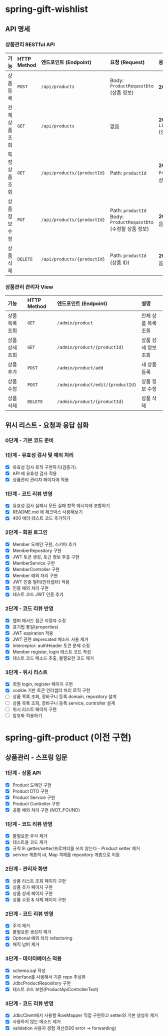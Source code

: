 # spring-gift-wishlist

## API 명세

### 상품관리 RESTful API

| 기능 | HTTP Method | 엔드포인트 (Endpoint) | 요청 (Request) | 응답 (Response) |
| :--- | :--- | :--- | :--- | :--- |
| 상품 등록 | `POST` | `/api/products` | Body: `ProductRequestDto` (상품 정보) | **201 Created** Body 없음 |
| 전체 상품 조회 | `GET` | `/api/products` | 없음 | **200 OK** Body: `List<ProductResponseDto>` (상품 목록) |
| 특정 상품 조회 | `GET` | `/api/products/{productId}` | Path: `productId` | **200 OK** Body: `ProductResponseDto` (상품 상세 정보) |
| 상품 정보 수정 | `PUT` | `/api/products/{productId}` | Path: `productId` Body: `ProductRequestDto` (수정할 상품 정보) | **204 No Content** Body 없음 |
| 상품 삭제 | `DELETE` | `/api/products/{productId}` | Path: `productId` (상품 ID) | **204 No Content** Body 없음 |

### 상품관리 관리자 View
| 기능 | HTTP Method | 엔드포인트 (Endpoint) | 설명 |
| :--- | :--- | :--- | :--- |
| 상품 목록 조회 | `GET` | `/admin/product` | 전체 상품 목록 조회 |
| 상품 상세 조회 | `GET` | `/admin/product/{productId}` | 상품 상세 정보 조회 |
| 상품 추가 | `POST` | `/admin/product/add` | 새 상품 등록 |
| 상품 수정 | `POST` | `/admin/product/edit/{productId}` | 상품 정보 수정 |
| 상품 삭제 | `DELETE` | `/admin/product/{productId}` | 상품 삭제 |

## 위시 리스트 - 요청과 응답 심화

### 0단계 - 기본 코드 준비

### 1단계 - 유효성 검사 및 예외 처리

- [x] 유효성 검사 로직 구현하기(검증기).
- [x] API 에 유효성 검사 적용
- [x] 상품관리 관리자 페이지에 적용

### 1단계 - 코드 리뷰 반영

- [x] 유효성 검사 실패시 모든 실패 항목 메시지에 포함하기
- [x] README.md 에 체크박스 사용해보기
- [x] 400 에러 테스트 코드 추가하기

### 2단계 - 회원 로그인

- [x] Member 도메인 구현, 스키마 추가
- [x] MemberRepository 구현
- [x] JWT 토큰 생성, 토근 정보 추출 구현
- [x] MemberService 구현
- [x] MemberController 구현
- [x] Member 예외 처리 구현
- [x] JWT 인증 필터(인터셉터) 적용
- [x] 인증 예외 처리 구현
- [x] 테스트 코드 JWT 인증 추가

### 2단계 - 코드 리뷰 반영

- [x] 헬퍼 메서드 접근 지정자 수정
- [x] 표기법 통일(properties)
- [x] JWT expiration 적용
- [x] JWT 관련 deprecated 메소드 사용 제거
- [x] Interceptor: authHeader 토큰 문제 수정
- [x] Member register, login 테스트 코드 작성
- [x] 테스트 코드 메소드 추출, 불필요한 코드 제거

### 3단계 - 위시 리스트

- [x] 회원 login, register 페이지 구현
- [x] cookie 기반 토큰 인터셉터 처리 로직 구현
- [ ] 상품 목록 조회, 장바구니 등록 domain, repository 설계
- [ ] 상품 목록 조회, 장바구니 등록 service, controller 설계
- [ ] 위시 리스트 페이지 구현
- [ ] 암호화 적용하기

# spring-gift-product (이전 구현)

## 상품관리 - 스프링 입문

### 1단계 - 상품 API

- [x] Product 도메인 구현
- [x] Product DTO 구현
- [x] Product Service 구현
- [x] Product Controller 구현
- [x] 공통 예외 처리 구현 (NOT_FOUND)

### 1단계 - 코드 리뷰 반영

- [x] 불필요한 주식 제거
- [x] 테스트용 코드 제거
- [x] 규칙 9: getter/setter/프로퍼티를 쓰지 않는다 - Product setter 제거
- [x] service 계층의 id, Map 객체를 repository 계층으로 이동

### 2단계 - 관리자 화면

- [x] 상품 리스트 조회 페이지 구현
- [x] 상품 추가 페이지 구현
- [x] 상품 상세 페이지 구현
- [x] 상품 수정 & 삭제 페이지 구현

### 2단계 - 코드 리뷰 반영

- [x] 주석 제거
- [x] 불필요한 생성자 제거
- [x] Optional 예외 처리 refactoring
- [x] 매직 넘버 제거

### 3단계 - 데이터베이스 적용

- [x] schema.sql 작성
- [x] interface를 사용해서 기존 repo 추상화
- [x] JdbcProductRepository 구현
- [x] 테스트 코드 보완(ProductApiControllerTest)

### 3단계 - 코드 리뷰 반영

- [x] JdbcClient에서 사용할 RowMapper 직접 구현하고 setter와 기본 생성자 제거
- [x] 사용하지 않는 메소드 제거
- [x] validation 사용자 경험 개선(500 error -> forwarding)